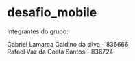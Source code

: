 # desafio_mobile

Integrantes do grupo:

Gabriel Lamarca Galdino da silva - 836666 <br>
Rafael Vaz da Costa Santos - 836724


